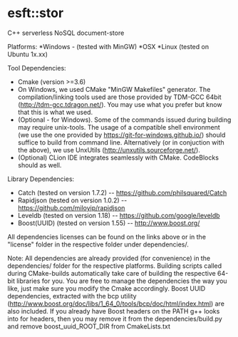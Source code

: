 # esft::stor
C++ serverless NoSQL document-store 

Platforms:
*Windows - (tested with MinGW)
*OSX
*Linux (tested on Ubuntu 1x.xx)

Tool Dependencies:
 - Cmake (version >=3.6)
 - On Windows, we used CMake "MinGW Makefiles" generator. The compilation/linking tools used are those provided by TDM-GCC 64bit
 (http://tdm-gcc.tdragon.net/). You may use what you prefer but know that this is 
 what we used.
 - (Optional - for Windows). Some of the commands issued during building may require
 unix-tools. The usage of a compatible shell environment 
 (we use the one provided by https://git-for-windows.github.io/) should suffice to 
 build from command line. Alternatively (or in conjuction with the above), we use
 UnxUtils (http://unxutils.sourceforge.net/).
 - (Optional) CLion IDE integrates seamlessly with CMake. CodeBlocks should as well. 
 

Library Dependencies:
 - Catch        (tested on version 1.7.2) -- https://github.com/philsquared/Catch
 - Rapidjson    (tested on version 1.0.2) -- https://github.com/miloyip/rapidjson
 - Leveldb      (tested on version 1.18)  -- https://github.com/google/leveldb
 - Boost(UUID)  (tested on version 1.55)  -- http://www.boost.org/

All dependencies licenses can be found on the links above or in the "license" folder
in the respective folder under dependencies/. 

  Note:
    All dependencies are already provided (for convenience) 
    in the dependencies/ folder for the respective
    platforms. 
    Building scripts called during CMake-builds automatically take care
    of building the respective 64-bit libraries for you. You are free to manage
    the dependencies the way you like, just make sure you modify the Cmake accordingly.
    Boost UUID dependencies, extracted with the bcp utility (http://www.boost.org/doc/libs/1_64_0/tools/bcp/doc/html/index.html)
    are also included. If you already have Boost headers on the PATH g++ looks into for headers, then you may remove
    it from the dependencies/build.py and remove boost_uuid_ROOT_DIR from CmakeLists.txt
